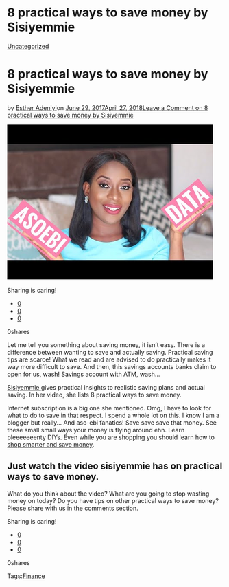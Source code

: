 # 8 practical ways to save money by Sisiyemmie

[Uncategorized](https://estheradeniyi.com/category/uncategorized/)
# 8 practical ways to save money by Sisiyemmie

by [Esther Adeniyi](https://estheradeniyi.com/author/esther-adeniyi/)on [June 29, 2017April 27, 2018](https://estheradeniyi.com/8-practical-ways-to-save-money-by/)[Leave a Comment on 8 practical ways to save money by Sisiyemmie](https://estheradeniyi.com/8-practical-ways-to-save-money-by/#respond)

![](images/hqdefault.jpg)

Sharing is caring!

- [0](https://www.facebook.com/sharer/sharer.php?u=https%3A%2F%2Festheradeniyi.com%2F8-practical-ways-to-save-money-by%2F&amp;t=8%20practical%20ways%20to%20save%20money%20by%20Sisiyemmie)
- [0](https://twitter.com/intent/tweet?text=8%20practical%20ways%20to%20save%20money%20by%20Sisiyemmie&amp;url=https%3A%2F%2Festheradeniyi.com%2F8-practical-ways-to-save-money-by%2F)
- [0](#)

0shares

 Let me tell you something about saving money, it isn&#x2019;t easy. There is a difference between wanting to save and actually saving. Practical saving tips are scarce! What we read and are advised to do practically makes it way more difficult to save. And then, this savings accounts banks claim to open for us, wash!
Savings account with ATM, wash&#x2026;

[Sisiyemmie&#xA0;](http://www.sisiyemmie.com/)gives practical insights to realistic saving plans and actual saving. In her video, she lists 8 practical ways to save money.

Internet subscription is a big one she mentioned. Omg, I have to look for what to do to save in that respect. I spend a whole lot on this. I know I am a blogger but really&#x2026; And aso-ebi fanatics! Save save save that money. See these small small ways your money is flying around ehn. Learn pleeeeeeenty DIYs. Even while you are shopping you should learn how to [shop smarter and save money](https://www.estheradeniyi.com/top-8-surefire-ways-to-shop-smarter-and).

##  Just watch the video sisiyemmie has on practical ways to save money.

What do you think about the video? What are you going to stop wasting money on today? Do you have tips on other practical ways to save money? Please share with us in the comments section.

Sharing is caring!

- [0](https://www.facebook.com/sharer/sharer.php?u=https%3A%2F%2Festheradeniyi.com%2F8-practical-ways-to-save-money-by%2F&amp;t=8%20practical%20ways%20to%20save%20money%20by%20Sisiyemmie)
- [0](https://twitter.com/intent/tweet?text=8%20practical%20ways%20to%20save%20money%20by%20Sisiyemmie&amp;url=https%3A%2F%2Festheradeniyi.com%2F8-practical-ways-to-save-money-by%2F)
- [0](#)

0shares

Tags:[Finance](https://estheradeniyi.com/tag/finance/)